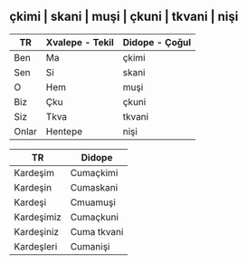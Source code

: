 çkimi | skani | muşi | çkuni | tkvani | nişi
-

| TR | Xvalepe - Tekil | Didope - Çoğul |
| --- | --- | --- |
| Ben | Ma | çkimi |
| Sen | Si | skani |
| O | Hem | muşi |
| Biz | Çku | çkuni |
| Siz | Tkva | tkvani |
| Onlar | Hentepe | nişi |


| TR | Didope |
| --- | --- |
| Kardeşim | Cumaçkimi |
| Kardeşin | Cumaskani |
| Kardeşi | Cmuamuşi |
| Kardeşimiz | Cumaçkuni |
| Kardeşiniz | Cuma tkvani |
| Kardeşleri | Cumanişi |
